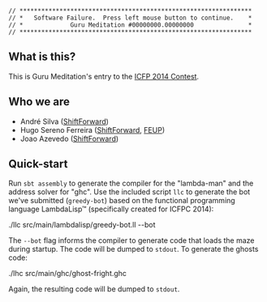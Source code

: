 ```
// ****************************************************************
// *   Software Failure.  Press left mouse button to continue.    *
// *             Guru Meditation #00000000.00000000               *
// ****************************************************************
```

## What is this?

This is Guru Meditation's entry to the
[ICFP 2014 Contest](http://icfpcontest.org/).

## Who we are

* André Silva ([ShiftForward][shiftforward])
* Hugo Sereno Ferreira ([ShiftForward][shiftforward], [FEUP][feup])
* Joao Azevedo ([ShiftForward][shiftforward])

[feup]: http://www.fe.up.pt
[shiftforward]: http://shiftforward.eu

## Quick-start

Run `sbt assembly` to generate the compiler for the "lambda-man" and the address solver for "ghc". Use the included script `llc` to generate the bot we've submitted (`greedy-bot`) based on the functional programming language LambdaLisp™ (specifically created for ICFPC 2014):

   ./llc src/main/lambdalisp/greedy-bot.ll --bot

The `--bot` flag informs the compiler to generate code that loads the maze during startup. The code will be dumped to `stdout`. To generate the ghosts code:

   ./lhc src/main/ghc/ghost-fright.ghc

Again, the resulting code will be dumped to `stdout`.